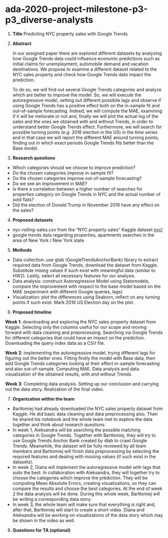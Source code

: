 # ada-2020-project-milestone-p3-p3_diverse-analysts

1. **Title** Predicting NYC property sales with Google Trends
2. **Abstract**

    In our assigned paper there are explored different datasets by analyzing how Google Trends data could influence economic predictions such as initial claims for unemployment, automobile demand and vacation destinations. We propose to examine a different dataset related to the NYC sales property and check how Google Trends data impact the prediction. 


    To do so, we will find out several Google Trends categories and analyze which are better to improve the model. So, we will execute the autoregressive model, setting out different possibile lags and observe if using Google Trends has a positive effect both on the in-sample fit and out-of-sample forecasting. Indeed, we will compute the MAE, examining if it will be meliorate or not and, finally we will plot the actual log of the sales and the ones we obtained with and without Trends, in order to understand better Google Trends effect. Furthermore, we will search for possible turning points (e.g. 2016 election in the US) in the time series and in that case we will report the different MAE around turning points, finding out in which exact periods Google Trends fits better than the Base model.  

3. **Research questions**
*   Which categories should we choose to improve prediction?
*   Do the chosen categories improve in-sample fit?
*   Do the chosen categories improve out-of-sample forecasting?
*   Do we see an improvement in MAE?
*   Is there a correlation between a higher number of searches for properties category on Google Trends in NYC and the actual number of sold flats?
*   Did the election of Donald Trump in November 2016 have any effect on the sales?
4. **Proposed datasets**
* nyc-rolling-sales.csv from the “NYC property sales” Kaggle dataset [nyc!](https://www.kaggle.com/new-york-city/nyc-property-sales)
* google trends data regarding properties, apartments searches in the area of New York / New York state
5. **Methods**
*   Data collection: use gtab (GoogleTrendsAnchorBank) library to extract required data from Google Trends, download the dataset from Kaggle. Substitute mising values if such exist with meaningful data (similar to HW2). Lastly, select all necessary features for our analysis.
*   Data analysis: construct Autoregressive Model using Statsmodels, compare the improvement with respect to the base model based on the MAE (experiment with different Google queries, lags) 
*   Visualization: plot the differences using Seaborn, reflect on any turning points if such exist. Mark 2016 US Election day on the plot.
6. **Proposed timeline**

**Week 1**: downloading and exploring the NYC sales property dataset from Kaggle. Selecting only the columns useful for our scope and moving forward with data cleaning and preprocessing. Searching via Google Trends for different categories that could have an impact on the prediction. Downloading the query index data as a CSV file.

**Week 2**: implementing the autoregressive model, trying different lags for figuring out the better ones. Fitting firstly the model with Base data, then add Google Trends categories looking at their effect in-sample forecasting and also out-of-sample. Computing MAE. Data analysis and data visualization of the obtained results, with and without Trends.

**Week 3**: Completing data analysis. Setting up our conclusion and carrying out the data story. Realization of the final video.



7. **Organization within the team**
*   Bartłomiej had already downloaded the NYC sales property dataset from Kaggle. He did basic data cleaning and data preprocessing also. Then he shared his notebook and the whole team met to explore the data together and think about research questions.
*   In week 1, Aleksandra will be searching the possible matching categories in Google Trends. Together with Bartłomiej, they will try to use Google Trends Anchor Bank created by dlab to crawl Google Trends. Meanwhile, the dataset will be fully reviewed by all team members and Bartlomiej will finish data preprocessing by selecting the required features and dealing with missing values (if such exist in the datasets).
*   In week 2, Diana will  implement the autoregressive model with lags that suits the best. In collaboration with Aleksandra, they will together try to choose the categories which improve the prediction. They will be computing Mean Absolute Errors, creating visualizations, so they can compare the results and choose the best categories. At the end of week 2 the data analysis will be done. During this whole week, Bartłomiej will be writing a corresponding data story. 
*   In week 3, the whole team will make sure that everything is right and, after that, Bartłomiej will start to create a short video. Diana and Aleksandra will be working on visualizations of the data story which may be shown in the video as well. 
8. **Questions for TA (optional)**
